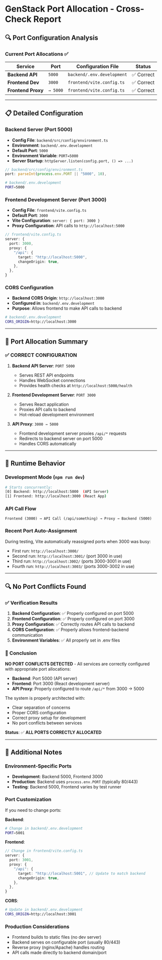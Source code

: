 # GenStack Port Allocation - Cross-Check Report

## 🔍 **Port Configuration Analysis**

### **Current Port Allocations** ✅

| Service            | Port     | Configuration File         | Status     |
| ------------------ | -------- | -------------------------- | ---------- |
| **Backend API**    | `5000`   | `backend/.env.development` | ✅ Correct |
| **Frontend Dev**   | `3000`   | `frontend/vite.config.ts`  | ✅ Correct |
| **Frontend Proxy** | `→ 5000` | `frontend/vite.config.ts`  | ✅ Correct |

---

## 📋 **Detailed Configuration**

### **Backend Server (Port 5000)**

- **Config File**: `backend/src/config/environment.ts`
- **Environment**: `backend/.env.development`
- **Default Port**: `5000`
- **Environment Variable**: `PORT=5000`
- **Server Startup**: `httpServer.listen(config.port, () => ...)`

```typescript
// backend/src/config/environment.ts
port: parseInt(process.env.PORT || "5000", 10),
```

```bash
# backend/.env.development
PORT=5000
```

### **Frontend Development Server (Port 3000)**

- **Config File**: `frontend/vite.config.ts`
- **Default Port**: `3000`
- **Vite Configuration**: `server: { port: 3000 }`
- **Proxy Configuration**: API calls to `http://localhost:5000`

```typescript
// frontend/vite.config.ts
server: {
  port: 3000,
  proxy: {
    "/api": {
      target: "http://localhost:5000",
      changeOrigin: true,
    },
  },
}
```

### **CORS Configuration**

- **Backend CORS Origin**: `http://localhost:3000`
- **Configured in**: `backend/.env.development`
- **Purpose**: Allows frontend to make API calls to backend

```bash
# backend/.env.development
CORS_ORIGIN=http://localhost:3000
```

---

## 🎯 **Port Allocation Summary**

### **✅ CORRECT CONFIGURATION**

1. **Backend API Server**: `PORT 5000`

   - Serves REST API endpoints
   - Handles WebSocket connections
   - Provides health checks at `http://localhost:5000/health`

2. **Frontend Development Server**: `PORT 3000`

   - Serves React application
   - Proxies API calls to backend
   - Hot-reload development environment

3. **API Proxy**: `3000 → 5000`
   - Frontend development server proxies `/api/*` requests
   - Redirects to backend server on port 5000
   - Handles CORS automatically

---

## 🚀 **Runtime Behavior**

### **Development Mode (`npm run dev`)**

```bash
# Starts concurrently:
[0] Backend: http://localhost:5000  (API Server)
[1] Frontend: http://localhost:3000 (React App)
```

### **API Call Flow**

```
Frontend (3000) → API Call (/api/something) → Proxy → Backend (5000)
```

### **Recent Port Auto-Assignment**

During testing, Vite automatically reassigned ports when 3000 was busy:

- First run: `http://localhost:3000/`
- Second run: `http://localhost:3001/` (port 3000 in use)
- Third run: `http://localhost:3002/` (ports 3000-3001 in use)
- Fourth run: `http://localhost:3003/` (ports 3000-3002 in use)

---

## 🔍 **No Port Conflicts Found**

### **✅ Verification Results**

1. **Backend Configuration**: ✅ Properly configured on port 5000
2. **Frontend Configuration**: ✅ Properly configured on port 3000
3. **Proxy Configuration**: ✅ Correctly routes API calls to backend
4. **CORS Configuration**: ✅ Properly allows frontend-backend communication
5. **Environment Variables**: ✅ All properly set in .env files

### **🎯 Conclusion**

**NO PORT CONFLICTS DETECTED** - All services are correctly configured with appropriate port allocations:

- **Backend**: Port 5000 (API server)
- **Frontend**: Port 3000 (React development server)
- **API Proxy**: Properly configured to route `/api/*` from 3000 → 5000

The system is properly architected with:

- Clear separation of concerns
- Proper CORS configuration
- Correct proxy setup for development
- No port conflicts between services

**Status**: ✅ **ALL PORTS CORRECTLY ALLOCATED**

---

## 📝 **Additional Notes**

### **Environment-Specific Ports**

- **Development**: Backend 5000, Frontend 3000
- **Production**: Backend uses `process.env.PORT` (typically 80/443)
- **Testing**: Backend 5000, Frontend varies by test runner

### **Port Customization**

If you need to change ports:

**Backend**:

```bash
# Change in backend/.env.development
PORT=5001
```

**Frontend**:

```typescript
// Change in frontend/vite.config.ts
server: {
  port: 3001,
  proxy: {
    "/api": {
      target: "http://localhost:5001", // Update to match backend
      changeOrigin: true,
    },
  },
}
```

**CORS**:

```bash
# Update in backend/.env.development
CORS_ORIGIN=http://localhost:3001
```

### **Production Considerations**

- Frontend builds to static files (no dev server)
- Backend serves on configurable port (usually 80/443)
- Reverse proxy (nginx/Apache) handles routing
- API calls made directly to backend domain/port
